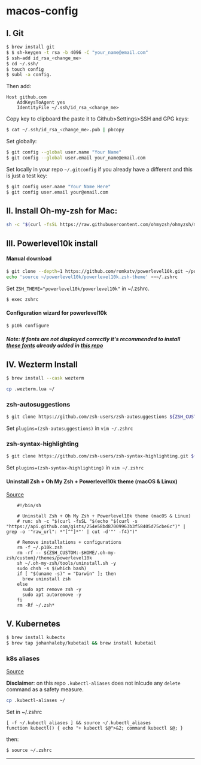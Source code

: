 # macos-config

## I. Git
```bash
$ brew install git
$ $ sh-keygen -t rsa -b 4096 -C "your_name@email.com"
$ ssh-add id_rsa_<change_me>
$ cd ~/.ssh/
$ touch config
$ subl -a config.
```
Then add:

    Host github.com
        AddKeysToAgent yes
        IdentityFile ~/.ssh/id_rsa_<change_me>

Copy key to clipboard the paste it to Github>Settings>SSH and GPG keys:
```bash
$ cat ~/.ssh/id_rsa_<change_me>.pub | pbcopy
```

Set globally:
```bash
$ git config --global user.name "Your Name"
$ git config --global user.email your_name@email.com
```

Set locally in your repo `~/.gitconfig` if you already have a different and this is just a test key:

```bash 
$ git config user.name "Your Name Here"
$ git config user.email your@email.com
```




## II. Install Oh-my-zsh for Mac:
```bash
sh -c "$(curl -fsSL https://raw.githubusercontent.com/ohmyzsh/ohmyzsh/master/tools/install.sh)"
```

## III. Powerlevel10k install

#### Manual download
```bash
$ git clone --depth=1 https://github.com/romkatv/powerlevel10k.git ~/powerlevel10k
echo 'source ~/powerlevel10k/powerlevel10k.zsh-theme' >>~/.zshrc
```

Set `ZSH_THEME="powerlevel10k/powerlevel10k"` in ~/.zshrc.

```bash
$ exec zshrc
```

#### Configuration wizard for powerlevel10k
```bash
$ p10k configure
```
##### Note: if fonts are not displayed correctly it's recommended to install [these fonts](https://github.com/romkatv/powerlevel10k?tab=readme-ov-file#meslo-nerd-font-patched-for-powerlevel10k) already added in [this repo](https://github.com/Vasile-Hij/macos-config/Fonts)


## IV. Wezterm Install
```bash
$ brew install --cask wezterm
```

```bash
cp .wezterm.lua ~/
```

### zsh-autosuggestions
```bash
$ git clone https://github.com/zsh-users/zsh-autosuggestions ${ZSH_CUSTOM:-~/.oh-my-zsh/custom}/plugins/zsh-autosuggestions
```
Set `plugins=(zsh-autosuggestions)` in `vim ~/.zshrc`


### zsh-syntax-highlighting
```bash
$ git clone https://github.com/zsh-users/zsh-syntax-highlighting.git ${ZSH_CUSTOM:-~/.oh-my-zsh/custom}/plugins/zsh-syntax-highlighting
```
Set `plugins=(zsh-syntax-highlighting)` in `vim ~/.zshrc`


#### Uninstall Zsh + Oh My Zsh + Powerlevel10k theme (macOS & Linux)
[Source](https://gist.github.com/breithbarbot/254e58bd87009963b3f58405d75cbe6c)

```
	#!/bin/sh

	# Uninstall Zsh + Oh My Zsh + Powerlevel10k theme (macOS & Linux)
	# run: sh -c "$(curl -fsSL "$(echo "$(curl -s "https://api.github.com/gists/254e58bd87009963b3f58405d75cbe6c")" | grep -o '"raw_url": *"[^"]*"' | cut -d'"' -f4)")"

	# Remove installations + configurations
	rm -f ~/.p10k.zsh
	rm -rf -- ${ZSH_CUSTOM:-$HOME/.oh-my-zsh/custom}/themes/powerlevel10k
	sh ~/.oh-my-zsh/tools/uninstall.sh -y
	sudo chsh -s $(which bash)
	if [ "$(uname -s)" = "Darwin" ]; then
	  brew uninstall zsh
	else
	  sudo apt remove zsh -y
	  sudo apt autoremove -y
	fi
	rm -Rf ~/.zsh*
```

## V. Kubernetes
```bash
$ brew install kubectx
$ brew tap johanhaleby/kubetail && brew install kubetail
```
### k8s aliases
[Source](https://github.com/ahmetb/kubectl-aliases?tab=readme-ov-file)

 **Disclaimer**: on this repo `.kubectl-aliases` does not inlcude any `delete` command as a safety measure.
```bash
cp .kubectl-aliases ~/
```

Set in ~/.zshrc
```vim
[ -f ~/.kubectl_aliases ] && source ~/.kubectl_aliases
function kubectl() { echo "+ kubectl $@">&2; command kubectl $@; }
```
then: 
```bash
$ source ~/.zshrc
```

-----